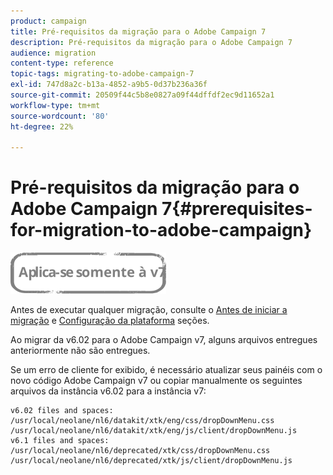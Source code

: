 ```yaml
---
product: campaign
title: Pré-requisitos da migração para o Adobe Campaign 7
description: Pré-requisitos da migração para o Adobe Campaign 7
audience: migration
content-type: reference
topic-tags: migrating-to-adobe-campaign-7
exl-id: 747d8a2c-b13a-4852-a9b5-0d37b236a36f
source-git-commit: 20509f44c5b8e0827a09f44dffdf2ec9d11652a1
workflow-type: tm+mt
source-wordcount: '80'
ht-degree: 22%

---
```


# Pré-requisitos da migração para o Adobe Campaign 7{#prerequisites-for-migration-to-adobe-campaign}

![](../../assets/v7-only.svg)

Antes de executar qualquer migração, consulte o [Antes de iniciar a migração](../../migration/using/before-starting-migration.md) e [Configuração da plataforma](../../migration/using/configuring-your-platform.md) seções.

Ao migrar da v6.02 para o Adobe Campaign v7, alguns arquivos entregues anteriormente não são entregues.

Se um erro de cliente for exibido, é necessário atualizar seus painéis com o novo código Adobe Campaign v7 ou copiar manualmente os seguintes arquivos da instância v6.02 para a instância v7:

```
v6.02 files and spaces:
/usr/local/neolane/nl6/datakit/xtk/eng/css/dropDownMenu.css
/usr/local/neolane/nl6/datakit/xtk/eng/js/client/dropDownMenu.js
v6.1 files and spaces:
/usr/local/neolane/nl6/deprecated/xtk/css/dropDownMenu.css
/usr/local/neolane/nl6/deprecated/xtk/js/client/dropDownMenu.js  
```
